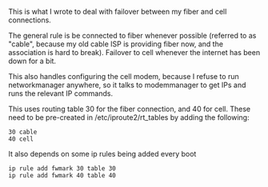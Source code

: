 This is what I wrote to deal with failover between my fiber and cell connections.

The general rule is be connected to fiber whenever possible (referred to as "cable", because my
old cable ISP is providing fiber now, and the association is hard to break).  Failover to cell
whenever the internet has been down for a bit.

This also handles configuring the cell modem, because I refuse to run networkmanager anywhere, so 
it talks to modemmanager to get IPs and runs the relevant IP commands.

This uses routing table 30 for the fiber connection, and 40 for cell.  These need to be pre-created
in /etc/iproute2/rt_tables by adding the following:

```
30 cable
40 cell
```

It also depends on some ip rules being added every boot

```
ip rule add fwmark 30 table 30
ip rule add fwmark 40 table 40
```
